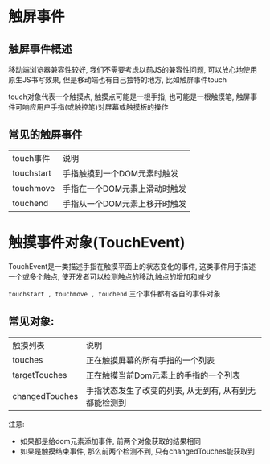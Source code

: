 # 触屏事件

## 触屏事件概述

移动端浏览器兼容性较好, 我们不需要考虑以前JS的兼容性问题, 可以放心地使用原生JS书写效果, 但是移动端也有自己独特的地方, 比如触屏事件touch

touch对象代表一个触摸点, 触摸点可能是一根手指, 也可能是一根触摸笔, 触屏事件可响应用户手指(或触控笔)对屏幕或触摸板的操作

## 常见的触屏事件

|||
| ------------| -------------------------------|
|touch事件|说明|
|touchstart|手指触摸到一个DOM元素时触发|
|touchmove|手指在一个DOM元素上滑动时触发|
|touchend|手指从一个DOM元素上移开时触发|

# 触摸事件对象(TouchEvent)

TouchEvent是一类描述手指在触摸平面上的状态变化的事件, 这类事件用于描述一个或多个触点, 使开发者可以检测触点的移动,触点的增加和减少

`touchstart , touchmove , touchend` 三个事件都有各自的事件对象

## 常见对象:

|||
| ----------------| --------------------------------------------------------|
|触摸列表|说明|
|touches|正在触摸屏幕的所有手指的一个列表|
|targetTouches|正在触摸当前Dom元素上的手指的一个列表|
|changedTouches|手指状态发生了改变的列表, 从无到有, 从有到无都能检测到|

注意:

* 如果都是给dom元素添加事件, 前两个对象获取的结果相同
* 如果是触摸结束事件, 那么前两个检测不到, 只有changedTouches能获取到
